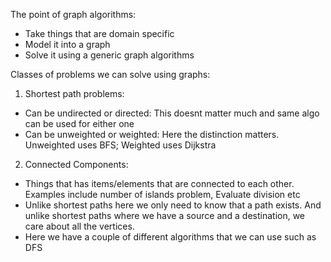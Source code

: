 
The point of graph algorithms:

- Take things that are domain specific
- Model it into a graph
- Solve it using a generic graph algorithms

Classes of problems we can solve using graphs:

1. Shortest path problems:
  - Can be undirected or directed: This doesnt matter much and same algo can be used for either one
  - Can be unweighted or weighted: Here the distinction matters. Unweighted uses BFS; Weighted uses Dijkstra

2. Connected Components:
  - Things that has items/elements that are connected to each other. Examples include number of islands problem, Evaluate division etc
  - Unlike shortest paths here we only need to know that a path exists. And unlike shortest paths where we have a source and a destination, we care about all the vertices.
  - Here we have a couple of different algorithms that we can use such as DFS


